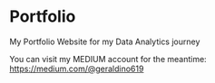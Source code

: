 # Portfolio
My Portfolio Website for my Data Analytics journey

You can visit my MEDIUM account for the meantime:
https://medium.com/@geraldino619
